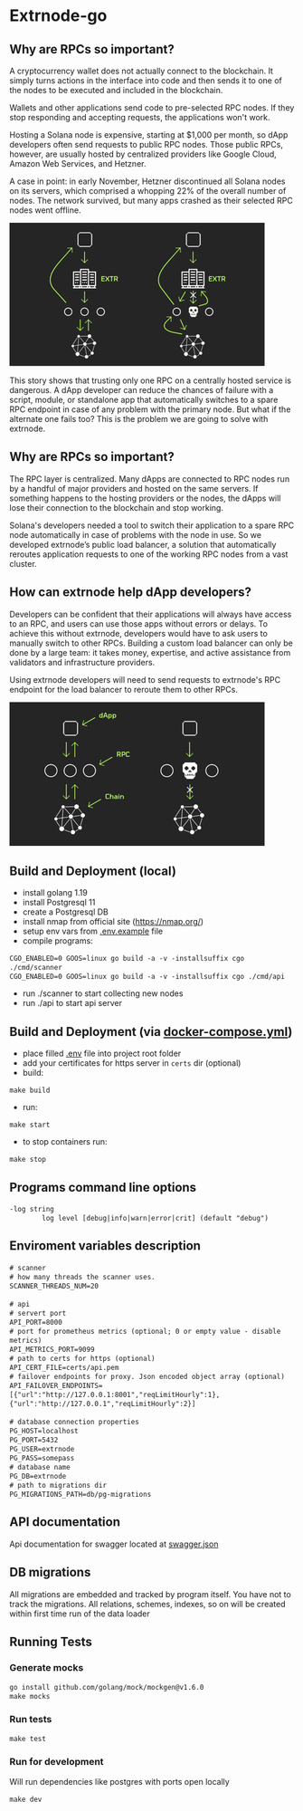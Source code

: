 # Extrnode-go
## Why are RPCs so important?
A cryptocurrency wallet does not actually connect to the blockchain. It simply turns actions in the interface into code and then sends it to one of the nodes to be executed and included in the blockchain.

Wallets and other applications send code to pre-selected RPC nodes. If they stop responding and accepting requests, the applications won't work.

Hosting a Solana node is expensive, starting at $1,000 per month, so dApp developers often send requests to public RPC nodes. Those public RPCs, however, are usually hosted by centralized providers like Google Cloud, Amazon Web Services, and Hetzner.

A case in point: in early November, Hetzner discontinued all Solana nodes on its servers, which comprised a whopping 22% of the overall number of nodes. The network survived, but many apps crashed as their selected RPC nodes went offline.

![extrnode1.png](public/extrnode1.png)

This story shows that trusting only one RPC on a centrally hosted service is dangerous. A dApp developer can reduce the chances of failure with a script, module, or standalone app that automatically switches to a spare RPC endpoint in case of any problem with the primary node. But what if the alternate one fails too? This is the problem we are going to solve with extrnode.

## Why are RPCs so important?
The RPC layer is centralized. Many dApps are connected to RPC nodes run by a handful of major providers and hosted on the same servers. If something happens to the hosting providers or the nodes, the dApps will lose their connection to the blockchain and stop working.

Solana's developers needed a tool to switch their application to a spare RPC node automatically in case of problems with the node in use. So we developed extrnode’s public load balancer, a solution that automatically reroutes application requests to one of the working RPC nodes from a vast cluster.

## How can extrnode help dApp developers?
Developers can be confident that their applications will always have access to an RPC, and users can use those apps without errors or delays. To achieve this without extrnode, developers would have to ask users to manually switch to other RPCs. Building a custom load balancer can only be done by a large team: it takes money, expertise, and active assistance from validators and infrastructure providers.

Using extrnode developers will need to send requests to extrnode's RPC endpoint for the load balancer to reroute them to other RPCs.

![extrnode2.png](public/extrnode2.png)

## Build and Deployment (local)
- install golang 1.19
- install Postgresql 11
- create a Postgresql DB 
- install nmap from official site (https://nmap.org/)
- setup env vars from [.env.example](.env.example) file
- compile programs:

```
CGO_ENABLED=0 GOOS=linux go build -a -v -installsuffix cgo ./cmd/scanner
CGO_ENABLED=0 GOOS=linux go build -a -v -installsuffix cgo ./cmd/api
```
- run ./scanner to start collecting new nodes
- run ./api to start api server

## Build and Deployment (via [docker-compose.yml](docker-compose.yml))
- place filled [.env](.env.example) file into project root folder
- add your certificates for https server in `certs` dir (optional)
- build:
```
make build
```
- run:
```
make start
```
- to stop containers run:
```
make stop
```

## Programs command line options
```
-log string
        log level [debug|info|warn|error|crit] (default "debug")
```

## Enviroment variables description
```
# scanner
# how many threads the scanner uses.
SCANNER_THREADS_NUM=20

# api 
# servert port
API_PORT=8000
# port for prometheus metrics (optional; 0 or empty value - disable metrics)
API_METRICS_PORT=9099
# path to certs for https (optional)
API_CERT_FILE=certs/api.pem
# failover endpoints for proxy. Json encoded object array (optional)
API_FAILOVER_ENDPOINTS=[{"url":"http://127.0.0.1:8001","reqLimitHourly":1},{"url":"http://127.0.0.1","reqLimitHourly":2}]

# database connection properties
PG_HOST=localhost
PG_PORT=5432
PG_USER=extrnode
PG_PASS=somepass
# database name
PG_DB=extrnode
# path to migrations dir
PG_MIGRATIONS_PATH=db/pg-migrations
```

## API documentation
Api documentation for swagger located at [swagger.json](swagger/swagger.json)

## DB migrations
All migrations are embedded and tracked by program itself. You have not to track the migrations. All relations, schemes, indexes, so on will be
created within first time run of the data loader

## Running Tests
### Generate mocks
    go install github.com/golang/mock/mockgen@v1.6.0
    make mocks
### Run tests
    make test
### Run for development
Will run dependencies like postgres with ports open locally

    make dev